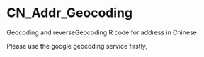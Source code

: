 CN_Addr_Geocoding
=================

Geocoding and reverseGeocoding R code for address in Chinese

Please use the google geocoding service firstly,
